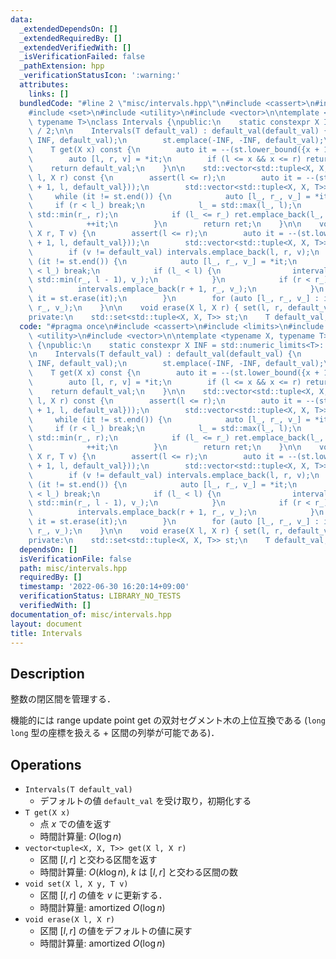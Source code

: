 ```yaml
---
data:
  _extendedDependsOn: []
  _extendedRequiredBy: []
  _extendedVerifiedWith: []
  _isVerificationFailed: false
  _pathExtension: hpp
  _verificationStatusIcon: ':warning:'
  attributes:
    links: []
  bundledCode: "#line 2 \"misc/intervals.hpp\"\n#include <cassert>\n#include <limits>\n\
    #include <set>\n#include <utility>\n#include <vector>\n\ntemplate <typename X,\
    \ typename T>\nclass Intervals {\npublic:\n    static constexpr X INF = std::numeric_limits<T>::max()\
    \ / 2;\n\n    Intervals(T default_val) : default_val(default_val) {\n        st.emplace(INF,\
    \ INF, default_val);\n        st.emplace(-INF, -INF, default_val);\n    }\n\n\
    \    T get(X x) const {\n        auto it = --(st.lower_bound({x + 1, x, default_val}));\n\
    \        auto [l, r, v] = *it;\n        if (l <= x && x <= r) return v;\n    \
    \    return default_val;\n    }\n\n    std::vector<std::tuple<X, X, T>> get(X\
    \ l, X r) const {\n        assert(l <= r);\n        auto it = --(st.lower_bound({l\
    \ + 1, l, default_val}));\n        std::vector<std::tuple<X, X, T>> ret;\n   \
    \     while (it != st.end()) {\n            auto [l_, r_, v_] = *it;\n       \
    \     if (r < l_) break;\n            l_ = std::max(l_, l);\n            r_ =\
    \ std::min(r_, r);\n            if (l_ <= r_) ret.emplace_back(l_, r_, v_);\n\
    \            ++it;\n        }\n        return ret;\n    }\n\n    void set(X l,\
    \ X r, T v) {\n        assert(l <= r);\n        auto it = --(st.lower_bound({l\
    \ + 1, l, default_val}));\n        std::vector<std::tuple<X, X, T>> intervals;\n\
    \        if (v != default_val) intervals.emplace_back(l, r, v);\n        while\
    \ (it != st.end()) {\n            auto [l_, r_, v_] = *it;\n            if (r\
    \ < l_) break;\n            if (l_ < l) {\n                intervals.emplace_back(l_,\
    \ std::min(r_, l - 1), v_);\n            }\n            if (r < r_) {\n      \
    \          intervals.emplace_back(r + 1, r_, v_);\n            }\n           \
    \ it = st.erase(it);\n        }\n        for (auto [l_, r_, v_] : intervals) st.emplace(l_,\
    \ r_, v_);\n    }\n\n    void erase(X l, X r) { set(l, r, default_val); }\n\n\
    private:\n    std::set<std::tuple<X, X, T>> st;\n    T default_val;\n};\n"
  code: "#pragma once\n#include <cassert>\n#include <limits>\n#include <set>\n#include\
    \ <utility>\n#include <vector>\n\ntemplate <typename X, typename T>\nclass Intervals\
    \ {\npublic:\n    static constexpr X INF = std::numeric_limits<T>::max() / 2;\n\
    \n    Intervals(T default_val) : default_val(default_val) {\n        st.emplace(INF,\
    \ INF, default_val);\n        st.emplace(-INF, -INF, default_val);\n    }\n\n\
    \    T get(X x) const {\n        auto it = --(st.lower_bound({x + 1, x, default_val}));\n\
    \        auto [l, r, v] = *it;\n        if (l <= x && x <= r) return v;\n    \
    \    return default_val;\n    }\n\n    std::vector<std::tuple<X, X, T>> get(X\
    \ l, X r) const {\n        assert(l <= r);\n        auto it = --(st.lower_bound({l\
    \ + 1, l, default_val}));\n        std::vector<std::tuple<X, X, T>> ret;\n   \
    \     while (it != st.end()) {\n            auto [l_, r_, v_] = *it;\n       \
    \     if (r < l_) break;\n            l_ = std::max(l_, l);\n            r_ =\
    \ std::min(r_, r);\n            if (l_ <= r_) ret.emplace_back(l_, r_, v_);\n\
    \            ++it;\n        }\n        return ret;\n    }\n\n    void set(X l,\
    \ X r, T v) {\n        assert(l <= r);\n        auto it = --(st.lower_bound({l\
    \ + 1, l, default_val}));\n        std::vector<std::tuple<X, X, T>> intervals;\n\
    \        if (v != default_val) intervals.emplace_back(l, r, v);\n        while\
    \ (it != st.end()) {\n            auto [l_, r_, v_] = *it;\n            if (r\
    \ < l_) break;\n            if (l_ < l) {\n                intervals.emplace_back(l_,\
    \ std::min(r_, l - 1), v_);\n            }\n            if (r < r_) {\n      \
    \          intervals.emplace_back(r + 1, r_, v_);\n            }\n           \
    \ it = st.erase(it);\n        }\n        for (auto [l_, r_, v_] : intervals) st.emplace(l_,\
    \ r_, v_);\n    }\n\n    void erase(X l, X r) { set(l, r, default_val); }\n\n\
    private:\n    std::set<std::tuple<X, X, T>> st;\n    T default_val;\n};"
  dependsOn: []
  isVerificationFile: false
  path: misc/intervals.hpp
  requiredBy: []
  timestamp: '2022-06-30 16:20:14+09:00'
  verificationStatus: LIBRARY_NO_TESTS
  verifiedWith: []
documentation_of: misc/intervals.hpp
layout: document
title: Intervals
---
```


## Description

整数の閉区間を管理する．

機能的には range update point get の双対セグメント木の上位互換である (`long long` 型の座標を扱える + 区間の列挙が可能である)．

## Operations

- `Intervals(T default_val)`
    - デフォルトの値 `default_val` を受け取り，初期化する
- `T get(X x)`
    - 点 $x$ での値を返す
    - 時間計算量: $O(\log n)$
- `vector<tuple<X, X, T>> get(X l, X r)`
    - 区間 $[l, r]$ と交わる区間を返す
    - 時間計算量: $O(k\log n)$, $k$ は $[l, r]$ と交わる区間の数
- `void set(X l, X y, T v)`
    - 区間 $[l, r]$ の値を $v$ に更新する．
    - 時間計算量: $\mathrm{amortized}\ O(\log n)$
- `void erase(X l, X r)`
    - 区間 $[l, r]$ の値をデフォルトの値に戻す
    - 時間計算量: $\mathrm{amortized}\ O(\log n)$